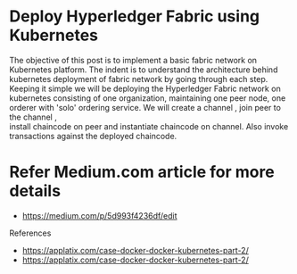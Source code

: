 # Deploy Hyperledger Fabric using Kubernetes

The objective of this post is to implement a basic fabric network on Kubernetes platform.
The indent is to understand the architecture behind kubernetes deployment of fabric network by going through each step.
Keeping it simple we will be deploying the  Hyperledger Fabric network on kubernetes consisting of one organization, maintaining one peer node, 
one orderer with 'solo' ordering service. We will create a channel , join peer to the channel ,  
install chaincode on peer and instantiate chaincode on channel. Also invoke transactions against the  deployed chaincode.

# Refer Medium.com article for more details
* https://medium.com/p/5d993f4236df/edit

References 
* https://applatix.com/case-docker-docker-kubernetes-part-2/
* https://applatix.com/case-docker-docker-kubernetes-part-2/

